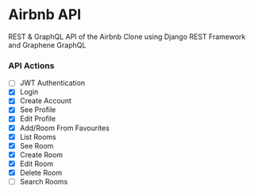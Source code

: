 # Airbnb API

REST & GraphQL API of the Airbnb Clone using Django REST Framework and Graphene GraphQL

### API Actions

- [ ] JWT Authentication
- [x] Login
- [x] Create Account
- [x] See Profile
- [X] Edit Profile
- [x] Add/Room From Favourites
- [x] List Rooms
- [x] See Room
- [x] Create Room
- [x] Edit Room
- [x] Delete Room
- [ ] Search Rooms